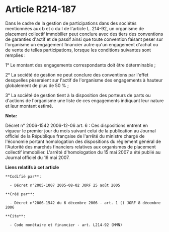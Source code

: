 # Article R214-187

Dans le cadre de la gestion de participations dans des sociétés mentionnées aux b et c du I de l'article L. 214-92, un
organisme de placement collectif immobilier peut conclure avec des tiers des conventions de garanties d'actif et de passif
ainsi que toute convention faisant peser sur l'organisme un engagement financier autre qu'un engagement d'achat ou de vente
de telles participations, lorsque les conditions suivantes sont remplies :

1° Le montant des engagements correspondants doit être déterminable ;

2° La société de gestion ne peut conclure des conventions par l'effet desquelles pèseraient sur l'actif de l'organisme des
engagements à hauteur globalement de plus de 50 % ;

3° La société de gestion tient à la disposition des porteurs de parts ou d'actions de l'organisme une liste de ces
engagements indiquant leur nature et leur montant estimé.

**Nota:**

Décret n° 2006-1542 2006-12-06 art. 6 : Ces dispositions entrent en vigueur le premier jour du mois suivant celui de la
publication au Journal officiel de la République française de l'arrêté du ministre chargé de l'économie portant homologation
des dispositions du règlement général de l'Autorité des marchés financiers relatives aux organismes de placement collectif
immobilier. L'arrêté d'homologation du 15 mai 2007 a été publié au Journal officiel du 16 mai 2007.

**Liens relatifs à cet article**

	**Codifié par**:

	  - Décret n°2005-1007 2005-08-02 JORF 25 août 2005

	**Créé par**:

	  - Décret n°2006-1542 du 6 décembre 2006 - art. 1 () JORF 8 décembre 2006

	**Cite**:

	  - Code monétaire et financier - art. L214-92 (MMN)
